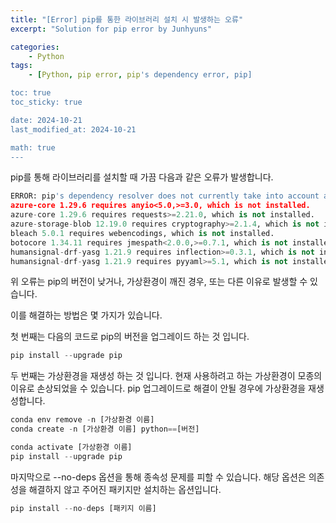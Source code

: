 ```yaml
---
title: "[Error] pip를 통한 라이브러리 설치 시 발생하는 오류"
excerpt: "Solution for pip error by Junhyuns"

categories:
    - Python
tags:
    - [Python, pip error, pip's dependency error, pip]

toc: true
toc_sticky: true

date: 2024-10-21
last_modified_at: 2024-10-21

math: true
---
```


pip를 통해 라이브러리를 설치할 때 가끔 다음과 같은 오류가 발생합니다.

```python
ERROR: pip's dependency resolver does not currently take into account all the packages that are installed. This behaviour is the source of the following dependency conflicts.
azure-core 1.29.6 requires anyio<5.0,>=3.0, which is not installed.
azure-core 1.29.6 requires requests>=2.21.0, which is not installed.
azure-storage-blob 12.19.0 requires cryptography>=2.1.4, which is not installed.
bleach 5.0.1 requires webencodings, which is not installed.
botocore 1.34.11 requires jmespath<2.0.0,>=0.7.1, which is not installed.
humansignal-drf-yasg 1.21.9 requires inflection>=0.3.1, which is not installed.
humansignal-drf-yasg 1.21.9 requires pyyaml>=5.1, which is not installed.
```

위 오류는 pip의 버전이 낮거나, 가상환경이 깨진 경우, 또는 다른 이유로 발생할 수 있습니다.

이를 해결하는 방법은 몇 가지가 있습니다.

첫 번째는 다음의 코드로 pip의 버전을 업그레이드 하는 것 입니다.

```python
pip install --upgrade pip
```

두 번째는 가상환경을 재생성 하는 것 입니다. 
현재 사용하려고 하는 가상환경이 모종의 이유로 손상되었을 수 있습니다. pip 업그레이드로 해결이 안될 경우에 가상환경을 재생성합니다.

```python
conda env remove -n [가상환경 이름]
conda create -n [가상환경 이름] python==[버전]

conda activate [가상환경 이름]
pip install --upgrade pip
```

마지막으로 --no-deps 옵션을 통해 종속성 문제를 피할 수 있습니다. 해당 옵션은 의존성을 해결하지 않고 주어진 패키지만 설치하는 옵션입니다.
```python
pip install --no-deps [패키지 이름]
```
